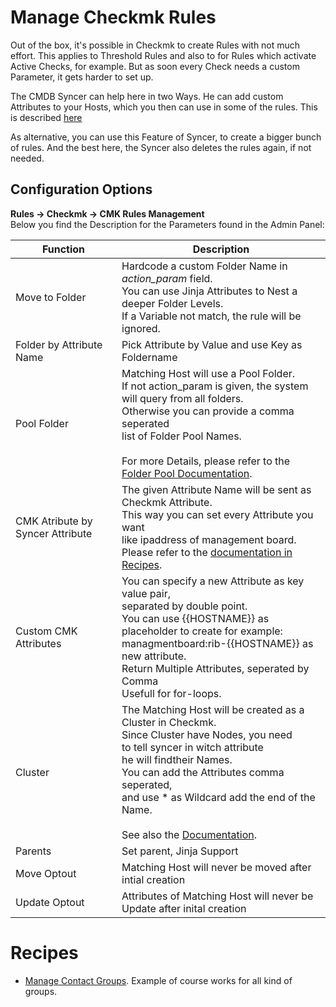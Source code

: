# Manage Checkmk Rules

Out of the box, it's possible in Checkmk to create Rules with not much effort. This applies to Threshold Rules and also to for Rules which activate Active Checks, for example. But as soon every Check needs a custom Parameter, it gets harder to set up.

The CMDB Syncer can help here in two Ways. He can add custom Attributes to your Hosts, which you then can use in some of the rules. This is described [here](cmk_attributes.md)

As alternative, you can use this Feature of Syncer, to create a bigger bunch of rules. And the best here, the Syncer also deletes the rules again, if not needed.

## Configuration Options
**Rules → Checkmk → CMK Rules Management**<br>
Below you find the Description for the Parameters found in the Admin Panel:


 |Function     |  Description  |
 | --- | --- |
 |  Move to Folder   |   Hardcode a custom Folder Name in _action_param_ field. <br> You can use Jinja Attributes to Nest a deeper Folder Levels.<br> If a Variable not match, the rule will be ignored.  |
 | Folder by Attribute Name | Pick Attribute by Value and use Key as Foldername |
 | Pool Folder | Matching Host will use a Pool Folder. <br>If not action_param is given, the system will query from all folders.<br>Otherwise you can provide a comma seperated <br>list of Folder Pool Names.<br><br>For more Details, please refer to the [Folder Pool Documentation](folder_pools.md).
 | CMK Atribute by Syncer Attribute | The given Attribute Name will be sent as Checkmk Attribute.<br>This way you can set every Attribute you want<br>like ipaddress of management board.<br>Please refer to the [documentation in Recipes](cmk_attributes.md). |
 | Custom CMK Attributes | You can specify a new Attribute as key value pair,<br>separated by double point. <br>You can use {{HOSTNAME}} as placeholder to create for example:<br>managmentboard:rib-{{HOSTNAME}} as new attribute. <br> Return Multiple Attributes, seperated by Comma<br> Usefull for for-loops.|
 | Cluster | The Matching Host will be created as a Cluster in Checkmk.<br>Since Cluster have Nodes, you need<br>to tell syncer in witch attribute <br>he will findtheir Names. <br>You can add the Attributes comma seperated, <br>and use * as Wildcard add the end of the Name. <br><br>See also the [Documentation](create_cluster.md).|
 | Parents | Set parent, Jinja Support |
 | Move Optout | Matching Host will never be moved after intial creation |
 | Update Optout | Attributes of Matching Host will never be <br> Update after inital creation |











# Recipes
- [Manage Contact Groups](recipe_contact_groups.md). Example of course works for all kind of groups.

